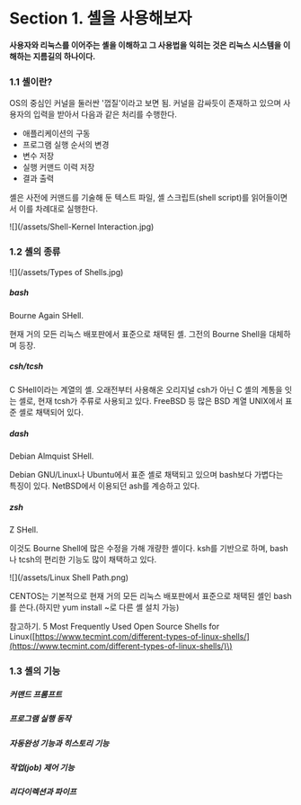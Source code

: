 # Section 1. 셸을 사용해보자

**사용자와 리눅스를 이어주는 셸을 이해하고 그 사용법을 익히는 것은 리눅스 시스템을 이해하는 지름길의 하나이다.**

### 1.1 셸이란?

OS의 중심인 커널을 둘러싼 '껍질'이라고 보면 됨. 커널을 감싸듯이 존재하고 있으며 사용자의 입력을 받아서 다음과 같은 처리를 수행한다.

* 애플리케이션의 구동
* 프로그램 실행 순서의 변경
* 변수 저장
* 실행 커맨드 이력 저장
* 결과 출력

셸은 사전에 커맨드를 기술해 둔 텍스트 파일, 셸 스크립트\(shell script\)를 읽어들이면서 이를 차례대로 실행한다.

![](/assets/Shell-Kernel Interaction.jpg)

### 1.2 셸의 종류

![](/assets/Types of Shells.jpg)

##### bash

Bourne Again SHell.

현재 거의 모든 리눅스 배포판에서 표준으로 채택된 셸. 그전의 Bourne Shell을 대체하며 등장.

##### csh/tcsh

C SHell이라는 계열의 셸. 오래전부터 사용해온 오리지널 csh가 아닌 C 셸의 계통을 잇는 셸로, 현재 tcsh가 주류로 사용되고 있다. FreeBSD 등 많은 BSD 계열 UNIX에서 표준 셸로 채택되어 있다.

##### dash

Debian Almquist SHell.

Debian GNU/Linux나 Ubuntu에서 표준 셸로 채택되고 있으며 bash보다 가볍다는 특징이 있다. NetBSD에서 이용되던 ash를 계승하고 있다.

##### zsh

Z SHell.

이것도 Bourne Shell에 많은 수정을 가해 개량한 셸이다. ksh를 기반으로 하며, bash나 tcsh의 편리한 기능도 많이 채택하고 있다.

![](/assets/Linux Shell Path.png)

CENTOS는 기본적으로 현재 거의 모든 리눅스 배포판에서 표준으로 채택된 셸인 bash를 쓴다.\(하지만 yum install ~로 다른 셸 설치 가능\)

참고하기. 5 Most Frequently Used Open Source Shells for Linux\([https://www.tecmint.com/different-types-of-linux-shells/](https://www.tecmint.com/different-types-of-linux-shells/)\)

### 1.3 셸의 기능

##### 커맨드 프롬프트

##### 프로그램 실행 동작

##### 자동완성 기능과 히스토리 기능

##### 작업\(job\) 제어 기능

##### 리다이렉션과 파이프





